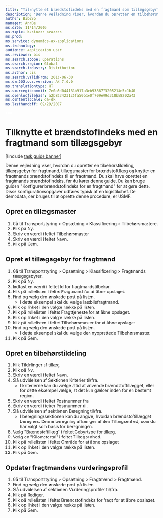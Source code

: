 ```yaml
--- 
title: "Tilknytte et brændstofindeks med en fragtmand som tillægsgebyr"
description: "Denne vejledning viser, hvordan du opretter en tilbehørstildeling, tillægsgebyr for fragtmand, tillægsmaster for brændstoftillæg og knytter en fragtmands brændstofindeks til en fragtmand."
author: BibiSp
manager: AnnBe
ms.date: 11/14/2016
ms.topic: business-process
ms.prod: 
ms.service: dynamics-ax-applications
ms.technology: 
audience: Application User
ms.reviewer: bis
ms.search.scope: Operations
ms.search.region: Global
ms.search.industry: Distribution
ms.author: bis
ms.search.validFrom: 2016-06-30
ms.dyn365.ops.version: AX 7.0.0
ms.translationtype: HT
ms.sourcegitcommit: 7e0a5d044133b917a3eb9386773205218e5c1b40
ms.openlocfilehash: a2b8534231c5fa50b1e0f709e09d318bb8202a43
ms.contentlocale: da-dk
ms.lasthandoff: 09/29/2017

---
```

# <a name="associate-a-fuel-index-with-a-carrier-as-an-accessorial-charge"></a>Tilknytte et brændstofindeks med en fragtmand som tillægsgebyr

[!include [task guide banner](../../includes/task-guide-banner.md)]

Denne vejledning viser, hvordan du opretter en tilbehørstildeling, tillægsgebyr for fragtmand, tillægsmaster for brændstoftillæg og knytter en fragtmands brændstofindeks til en fragtmand. Du skal have oprettet en fragtmands brændstofindeks, før du kører denne guide. Du kan bruge guiden "Konfigurer brændstofindeks for en fragtmand" for at gøre dette. Disse konfigurationsopgaver udføres typisk af en logistikchef. De demodata, der bruges til at oprette denne procedure, er USMF.


## <a name="create-an-accessorial-master"></a>Opret en tillægsmaster
1. Gå til Transportstyring > Opsætning > Klassificering > Tilbehørsmastere.
2. Klik på Ny.
3. Skriv en værdi i feltet Tilbehørsmaster.
4. Skriv en værdi i feltet Navn.
5. Klik på Gem.

## <a name="create-a-carrier-accessorial-charge"></a>Opret et tillægsgebyr for fragtmand
1. Gå til Transportstyring > Opsætning > Klassificering > Fragtmands tillægsgebyrer.
2. Klik på Ny.
3. Indtast en værdi i feltet Id for fragtmandstilbehør.
4. Klik på rullelisten i feltet Fragtmand for at åbne opslaget.
5. Find og vælg den ønskede post på listen.
    * I dette eksempel skal du vælge lastbilsfragtmand.  
6. Klik op linket i den valgte række på listen.
7. Klik på rullelisten i feltet Fragttjeneste for at åbne opslaget.
8. Klik op linket i den valgte række på listen.
9. Klik på rullelisten i feltet Tilbehørsmaster for at åbne opslaget.
10. Find og vælg den ønskede post på listen.
    * I dette eksempel skal du vælge den nyoprettede Tilbehørsmaster.  
11. Klik på Gem.

## <a name="create-an-accessorial-assignment"></a>Opret en tilbehørstildeling
1. Klik Tildelinger af tillæg.
2. Klik på Ny.
3. Skriv en værdi i feltet Navn.
4. Slå udvidelsen af Sektionen Kriterier til/fra.
    * I kriterierne kan du vælge altid at anvende brændstoftillægget, eller for dette eksempel vælge, at det kun gælder inden for en bestemt region.  
5. Skriv en værdi i feltet Postnummer fra.
6. Skriv en værdi i feltet Postnummer til.
7. Slå udvidelsen af sektionen Beregning til/fra.
    * I beregningssektionen kan du angive, hvordan brændstoftillægget beregnes. Denne beregning afhænger af den Tillægsenhed, som du har valgt som basis for beregningen.  
8. Vælg "Brændstoftillæg" i feltet Gebyrtype for tillæg.
9. Vælg en "Kilometertal" i feltet Tillægsenhed.
10. Klik på rullelisten i feltet Område for at åbne opslaget.
11. Klik op linket i den valgte række på listen.
12. Klik på Gem.

## <a name="update-the-carrier-rating-profile"></a>Opdater fragtmandens vurderingsprofil
1. Gå til Transportstyring > Opsætning > Fragtmænd > Fragtmænd.
2. Find og vælg den ønskede post på listen.
3. Slå udvidelsen af sektionen Vurderingsprofiler til/fra.
4. Klik på Rediger.
5. Klik på rullelisten i feltet Brændstofindeks for fragt for at åbne opslaget.
6. Klik op linket i den valgte række på listen.
7. Klik på Gem.


